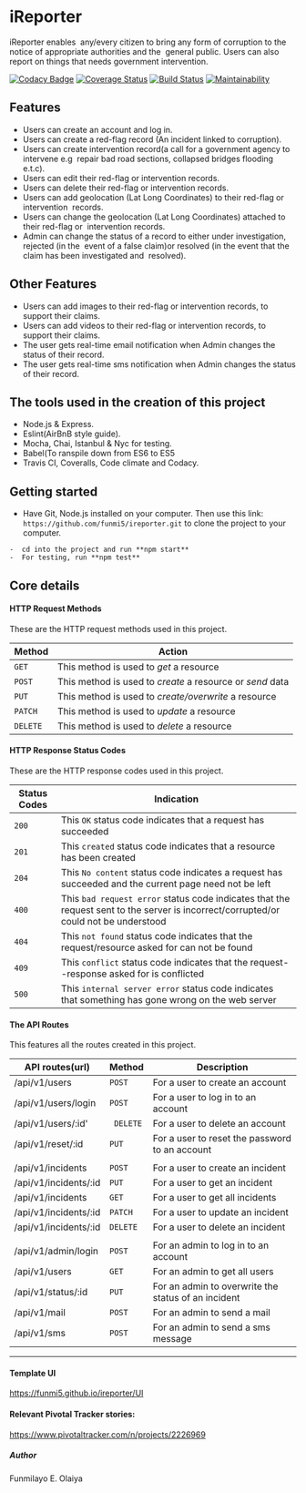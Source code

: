 # iReporter
iReporter enables  any/every citizen to bring any form of corruption to the notice of appropriate authorities and the  general public. Users can also report on things that needs government intervention.

[![Codacy Badge](https://api.codacy.com/project/badge/Grade/50122e27e00948b38339148c9e34b8af)](https://app.codacy.com/app/funmi5/ireporter?utm_source=github.com&utm_medium=referral&utm_content=funmi5/ireporter&utm_campaign=Badge_Grade_Dashboard)
[![Coverage Status](https://coveralls.io/repos/github/funmi5/ireporter/badge.svg?branch=develop)](https://coveralls.io/github/funmi5/ireporter?branch=develop)
[![Build Status](https://travis-ci.org/funmi5/ireporter.svg?branch=develop)](https://travis-ci.org/funmi5/ireporter)
[![Maintainability](https://api.codeclimate.com/v1/badges/6b7413f480f9c9ad5b04/maintainability)](https://codeclimate.com/github/funmi5/ireporter/maintainability)

## Features
*  Users can create an account and log in.
*  Users can create a red-flag record (An incident linked to corruption). 
*  Users can create intervention record(a call for a government agency to intervene e.g  repair bad road sections, collapsed bridges         flooding e.t.c).  
*  Users can edit their red-flag or intervention records.  
*  Users can delete their red-flag or intervention records. 
*  Users can add geolocation (Lat Long Coordinates) to their red-flag or intervention  records. 
*  Users can change the geolocation (Lat Long Coordinates) attached to their red-flag or  intervention records. 
*  Admin can change the status of a record to either under investigation, rejected (in the  event of a false claim)or resolved (in the       event that the claim has been investigated and  resolved). 


## Other Features
* Users can add images to their red-flag or intervention records, to support their claims.  
* Users can add videos to their red-flag or intervention records, to support their claims.  
* The user gets real-time email notification when Admin changes the status of their record. 
* The user gets real-time sms notification when Admin changes the status of their record.  


## The tools used in the creation of this project
*  Node.js & Express.
*  Eslint(AirBnB style guide).
*  Mocha, Chai, Istanbul & Nyc for testing.
*  Babel(To ranspile down from ES6 to ES5
*  Travis CI, Coveralls, Code climate and Codacy.

## Getting started
-  Have Git, Node.js installed on your computer. 
   Then use this link: ```https://github.com/funmi5/ireporter.git``` 
   to clone the project to your computer.
``` 
-  cd into the project and run **npm start**
-  For testing, run **npm test**
```

## Core details
#### HTTP Request Methods
These are the HTTP request methods used in this project.

Method | Action |
--- | ---
`GET`| This method is used to *get* a resource
`POST` | This method is used to *create* a resource or *send* data
`PUT` | This method is used to *create/overwrite* a resource
`PATCH`| This method is used to *update* a resource
`DELETE`| This method is used to *delete* a resource

#### HTTP Response Status Codes
These are the HTTP response codes used in this project.

Status Codes | Indication |
--- | --- |
`200`| This `OK` status code indicates that a request has succeeded |
`201` | This `created` status code indicates that a resource has been created |
`204`| This `No content` status code indicates a request has succeeded and the current page need not be left |
`400` | This `bad request error` status code indicates that the request sent to the server is incorrect/corrupted/or could not be understood |
`404`| This `not found` status code indicates that the request/resource asked for can not be found |
`409`| This `conflict` status code indicates that the request--response asked for is conflicted |
`500`| This `internal server error` status code indicates that something has gone wrong on the web server |

#### The API Routes
This features all the routes created in this project.

API routes(url) | Method | Description
--- | --- | ---
/api/v1/users| `POST` |  For a user to create an account
/api/v1/users/login | `POST` |For a user to log in to an account
/api/v1/users/:id' | ` DELETE` | For a user to delete an account
/api/v1/reset/:id| `PUT` | For a user to reset the password to an account
|  | 
/api/v1/incidents| `POST` | For a user to create an incident
/api/v1/incidents/:id| `PUT` | For a user to get an incident
/api/v1/incidents| `GET` | For a user to get all incidents
/api/v1/incidents/:id| `PATCH` | For a user to update an incident
/api/v1/incidents/:id| `DELETE` | For a user to delete an incident
|  |
/api/v1/admin/login| `POST` | For an admin to log in to an account
/api/v1/users| `GET` | For an admin to get all users
/api/v1/status/:id| `PUT` | For an admin to overwrite the status of an incident
/api/v1/mail| `POST` | For an admin to send a mail
/api/v1/sms| `POST` | For an admin to send a sms message



----------------------------------
#### Template UI
https://funmi5.github.io/ireporter/UI

#### Relevant Pivotal Tracker stories:
https://www.pivotaltracker.com/n/projects/2226969

##### Author
Funmilayo E. Olaiya

